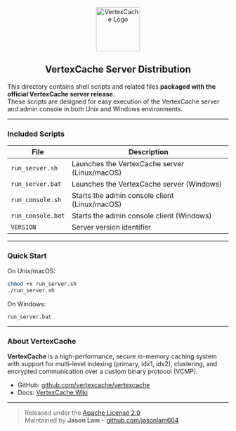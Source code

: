 <p align="center">
  <img src="https://github.com/jasonlam604/VertexCache/blob/main/etc/assets/vertexcache-logo-192x192.png" alt="VertexCache Logo" width="100" height="100"/>
</p>

<h2 align="center">VertexCache Server Distribution</h2>

This directory contains shell scripts and related files **packaged with the official VertexCache server release**.  
These scripts are designed for easy execution of the VertexCache server and admin console in both Unix and Windows environments.

---

### Included Scripts

| File              | Description                                   |
|-------------------|-----------------------------------------------|
| `run_server.sh`   | Launches the VertexCache server (Linux/macOS) |
| `run_server.bat`  | Launches the VertexCache server (Windows)     |
| `run_console.sh`  | Starts the admin console client (Linux/macOS) |
| `run_console.bat` | Starts the admin console client (Windows)     |
| `VERSION`         | Server version identifier                     |


---

### Quick Start

On Unix/macOS:

```bash
chmod +x run_server.sh
./run_server.sh
```

On Windows:

```
run_server.bat
```

---

### About VertexCache

**VertexCache** is a high-performance, secure in-memory caching system with support for multi-level indexing (primary, idx1, idx2), clustering, and encrypted communication over a custom binary protocol (VCMP).

- GitHub: [github.com/vertexcache/vertexcache](https://github.com/vertexcache/vertexcache)
- Docs: [VertexCache Wiki](https://github.com/VertexCache/VertexCache/wiki)

---

> Released under the [Apache License 2.0](https://github.com/VertexCache/VertexCache/blob/main/LICENSE)  
> Maintained by **Jason Lam** – [github.com/jasonlam604](https://github.com/jasonlam604)
